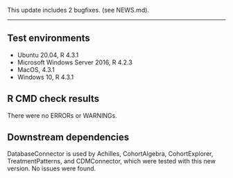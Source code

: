This update includes 2 bugfixes. (see NEWS.md).

---

## Test environments
* Ubuntu 20.04, R 4.3.1
* Microsoft Windows Server 2016, R 4.2.3
* MacOS, 4.3.1
* Windows 10, R 4.3.1

## R CMD check results

There were no ERRORs or WARNINGs. 

## Downstream dependencies

DatabaseConnector is used by Achilles, CohortAlgebra, CohortExplorer, TreatmentPatterns, and CDMConnector, which were tested with this new version. No issues were found.